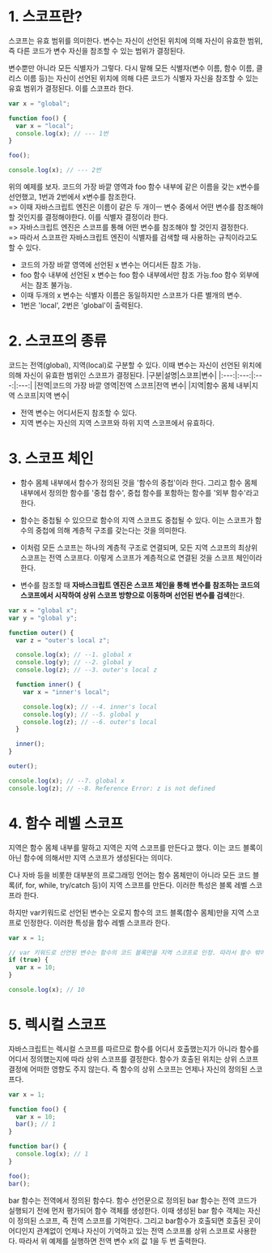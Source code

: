 # 1. 스코프란?

스코프는 유효 범위를 의미한다. 변수는 자신이 선언된 위치에 의해 자신이 유효한 범위, 즉 다른 코드가 변수 자신을 참조할 수 있는 범위가 결정된다.

변수뿐만 아니라 모든 식별자가 그렇다. 다시 말해 모든 식별자(변수 이름, 함수 이름, 클리스 이름 등)는 자신이 선언된 위치에 의해 다른 코드가 식별자 자신을 참조할 수 있는 유효 범위가 결정된다. 이를 스코프라 한다.

```javascript
var x = "global";

function foo() {
  var x = "local";
  console.log(x); // --- 1번
}

foo();

console.log(x); // --- 2번
```

위의 예제를 보자. 코드의 가장 바깥 영역과 foo 함수 내부에 같은 이름을 갖는 x변수를 선언했고, 1번과 2번에서 x변수를 참조한다.<br />
=> 이때 자바스크립트 엔진은 이름이 같은 두 개이ㅡ 변수 중에서 어떤 변수를 참조해야 할 것인지를 결정해야한다. 이를 식별자 결정이라 한다.<br />
=> 자바스크립트 엔진은 스코프를 통해 어떤 변수를 참조해야 할 것인지 결정한다.<br />
=> 따라서 스코프란 자바스크립트 엔진이 식별자를 검색할 때 사용하는 규칙이라고도 할 수 있다.

- 코드의 가장 바깥 영역에 선언된 x 변수는 어디서든 참조 가능.
- foo 함수 내부에 선언된 x 변수는 foo 함수 내부에서만 참조 가능.foo 함수 외부에서는 참조 불가능.
- 이때 두개의 x 변수는 식별자 이름은 동일하지만 스코프가 다른 별개의 변수.
- 1번은 'local', 2번은 'global'이 출력된다.

# 2. 스코프의 종류

코드는 전역(global), 지역(local)로 구분할 수 있다. 이때 변수는 자신이 선언된 위치에 의해 자신이 유효한 범위인 스코프가 결정된다.
|구분|설명|스코프|변수|
|:---:|:---:|:---:|:---:|
|전역|코드의 가장 바깥 영역|전역 스코프|전역 변수|
|지역|함수 몸체 내부|지역 스코프|지역 변수|

- 전역 변수는 어디서든지 참조할 수 있다.
- 지역 변수는 자신의 지역 스코프와 하위 지역 스코프에서 유효하다.

# 3. 스코프 체인

- 함수 몸체 내부에서 함수가 정의된 것을 '함수의 중첩'이라 한다. 그리고 함수 몸체 내부에서 정의한 함수를 '중첩 함수', 중첩 함수를 포함하는 함수를 '외부 함수'라고 한다.

- 함수는 중첩될 수 있으므로 함수의 지역 스코프도 중첩될 수 있다. 이는 스코프가 함수의 중첩에 의해 계층적 구조를 갖는다는 것을 의미한다.

- 이처럼 모든 스코프는 하나의 계층적 구조로 연결되며, 모든 지역 스코프의 최상위 스코프는 전역 스코프다. 이렇게 스코프가 계층적으로 연결된 것을 스코프 체인이라 한다.

- 변수를 참조할 때 **자바스크립트 엔진은 스코프 체인을 통해 변수를 참조하는 코드의 스코프에서 시작하여 상위 스코프 방향으로 이동하며 선언된 변수를 검색**한다.

```javascript
var x = "global x";
var y = "global y";

function outer() {
  var z = "outer's local z";

  console.log(x); // --1. global x
  console.log(y); // --2. global y
  console.log(z); // --3. outer's local z

  function inner() {
    var x = "inner's local";

    console.log(x); // --4. inner's local
    console.log(y); // --5. global y
    console.log(z); // --6. outer's local
  }

  inner();
}

outer();

console.log(x); // --7. global x
console.log(z); // --8. Reference Error: z is not defined
```

# 4. 함수 레벨 스코프

지역은 함수 몸체 내부를 말하고 지역은 지역 스코프를 만든다고 했다. 이는 코드 블록이 아닌 함수에 의해서만 지역 스코프가 생성된다는 의미다.

C나 자바 등을 비롯한 대부분의 프로그래밍 언어는 함수 몸체만이 아니라 모든 코드 블록(if, for, while, try/catch 등)이 지역 스코프를 만든다. 이러한 특성은 블록 레벨 스코프라 한다.

하지만 var키워드로 선언된 변수는 오로지 함수의 코드 블록(함수 몸체)만을 지역 스코프로 인정한다. 이러한 특성을 함수 레벨 스코프라 한다.

```javascript
var x = 1;

// var 키워드로 선언된 변수는 함수의 코드 블록만을 지역 스코프로 인정. 따라서 함수 밖에서 var 키워드로 선언된 선언된 변수는 코드 블록 내에서 선언되었다 할지라도 모두 전역 변수이다. 이는 의도치 않게 변수 값이 변경되는 부작용을 발생시킨다.
if (true) {
  var x = 10;
}

console.log(x); // 10
```

# 5. 렉시컬 스코프

자바스크립트는 렉시컬 스코프를 따르므로 함수를 어디서 호출했는지가 아니라 함수를 어디서 정의했는지에 따라 상위 스코프를 결정한다. 함수가 호출된 위치는 상위 스코프 결정에 어떠한 영향도 주지 않는다. 즉 함수의 상위 스코프는 언제나 자신의 정의된 스코프다.

```javascript
var x = 1;

function foo() {
  var x = 10;
  bar(); // 1
}

function bar() {
  console.log(x); // 1
}

foo();
bar();
```

bar 함수는 전역에서 정의된 함수다. 함수 선언문으로 정의된 bar 함수는 전역 코드가 실행되기 전에 먼저 평가되어 함수 객체를 생성한다.
이때 생성된 bar 함수 객체는 자신이 정의된 스코프, 즉 전역 스코프를 기억한다.
그리고 bar함수가 호출되면 호출된 곳이 어디인지 관계없이 언제나 자신이 기억하고 있는 전역 스코프롤 상위 스코프로 사용한다. 따라서 위 예제를 실행하면 전역 변수 x의 값 1을 두 번 출력한다.
